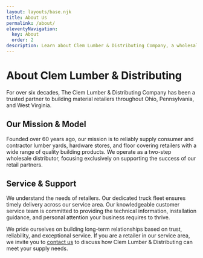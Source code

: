 ```yaml
---
layout: layouts/base.njk
title: About Us
permalink: /about/
eleventyNavigation:
  key: About
  order: 2
description: Learn about Clem Lumber & Distributing Company, a wholesale building material distributor serving retailers in OH, PA, and WV for over 60 years.
---
```


<h1>About Clem Lumber & Distributing</h1>

<p class="lead">For over six decades, The Clem Lumber & Distributing Company has been a trusted partner to building material retailers throughout Ohio, Pennsylvania, and West Virginia.</p>

<h2>Our Mission & Model</h2>

<p>Founded over 60 years ago, our mission is to reliably supply consumer and contractor lumber yards, hardware stores, and floor covering retailers with a wide range of quality building products. We operate as a two-step wholesale distributor, focusing exclusively on supporting the success of our retail partners.</p>

<h2>Service & Support</h2>

<p>We understand the needs of retailers. Our dedicated truck fleet ensures timely delivery across our service area. Our knowledgeable customer service team is committed to providing the technical information, installation guidance, and personal attention your business requires to thrive. </p>

<p>We pride ourselves on building long-term relationships based on trust, reliability, and exceptional service. If you are a retailer in our service area, we invite you to <a href="{{ '/contact/' | url }}">contact us</a> to discuss how Clem Lumber & Distributing can meet your supply needs.</p>
